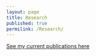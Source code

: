 ```yaml
---
layout: page
title: Research
published: true
permilink: /Research/
---
```



<a href="Publications/">See my current publications here</a>

